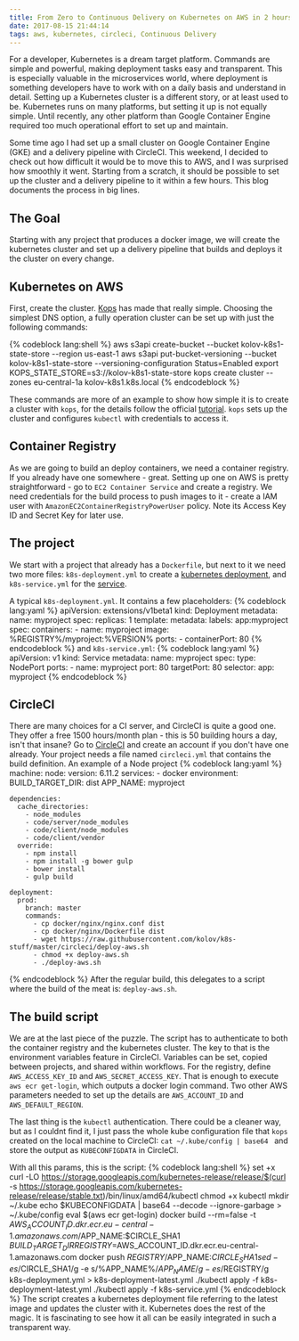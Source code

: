 ```yaml
---
title: From Zero to Continuous Delivery on Kubernetes on AWS in 2 hours
date: 2017-08-15 21:44:14
tags: aws, kubernetes, circleci, Continuous Delivery
---
```


For a developer, Kubernetes is a dream target platform. Commands are simple and powerful, making deployment tasks easy and transparent. This is especially valuable in the microservices world, where deployment is something developers have to work with on a daily basis and understand in detail.
Setting up a Kubernetes cluster is a different story, or at least used to be. Kubernetes runs on many platforms, but setting it up is not equally simple. Until recently, any other platform than Google Container Engine required too much operational effort to set up and maintain.

Some time ago I had set up a small cluster on Google Container Engine  (GKE) and a delivery pipeline with CircleCI.
This weekend, I decided to check out how difficult it would be to move this to AWS, and I was surprised how smoothly it went. Starting from a scratch, it should be possible to set up the cluster and a delivery pipeline to it within a few hours. This blog documents the process in big lines.

## The Goal

Starting with any project that produces a docker image, we will create the kubernetes cluster and set up a delivery pipeline that builds and deploys it the cluster on every change.

## Kubernetes on AWS
First, create the cluster. [Kops](https://github.com/kubernetes/kops) has made that really simple.
Choosing the simplest DNS option, a fully operation cluster can be set up with just
the following commands:

{% codeblock lang:shell %}
aws s3api create-bucket --bucket kolov-k8s1-state-store --region us-east-1
aws s3api put-bucket-versioning --bucket kolov-k8s1-state-store --versioning-configuration Status=Enabled
export KOPS_STATE_STORE=s3://kolov-k8s1-state-store
kops create cluster --zones eu-central-1a  kolov-k8s1.k8s.local
{% endcodeblock %}

These commands are more of an example to show how simple it is to create a cluster with `kops`, for the details
follow the official [tutorial](https://github.com/kubernetes/kops/blob/master/docs/aws.md). `kops` sets up the cluster and configures `kubectl` with credentials to access it.

## Container Registry
As we are going to build an deploy containers, we need a container registry. If you already have one somewhere -
great. Setting up one on AWS is pretty straightforward - go to `EC2 Container Service` and create a registry. We need credentials for the build process to push images to it - create a IAM user with `AmazonEC2ContainerRegistryPowerUser` policy. Note its Access Key ID and Secret Key for later use.

## The project

We start with a project that already has a `Dockerfile`, but next to it we need two more files: `k8s-deployment.yml` to create a [kubernetes deployment](https://kubernetes.io/docs/concepts/workloads/controllers/deployment/), and `k8s-service.yml` for the [service](https://kubernetes.io/docs/concepts/services-networking/service/).

A typical `k8s-deployment.yml`. It contains a few placeholders:
{% codeblock lang:yaml %}
    apiVersion: extensions/v1beta1
    kind: Deployment
    metadata:
      name: myproject
    spec:
      replicas: 1
      template:
        metadata:
          labels:
            app:myproject
        spec:
          containers:
          - name: myproject
            image: %REGISTRY%/myproject:%VERSION%
            ports:
            - containerPort: 80
{% endcodeblock %}
and `k8s-service.yml`:
{% codeblock lang:yaml %}
    apiVersion: v1
    kind: Service
    metadata:
      name: myproject
    spec:
      type: NodePort
      ports:
        - name: myproject
          port: 80
          targetPort: 80
      selector:
        app: myproject
{% endcodeblock %}
## CircleCI

There are  many choices for a CI server, and CircleCI is quite a good one.  They offer a free 1500 hours/month plan - this is 50 building hours a day, isn't that insane? Go to [CircleCI](https://circleci.com/) and create an account if you don't have one already. Your project needs a file named `circleci.yml` that contains the build definition. An example of a Node project
{% codeblock lang:yaml %}
    machine:
      node:
        version: 6.11.2
      services:
        - docker
      environment:
        BUILD_TARGET_DIR: dist
        APP_NAME: myproject

    dependencies:
      cache_directories:
        - node_modules
        - code/server/node_modules
        - code/client/node_modules
        - code/client/vendor
      override:
        - npm install
        - npm install -g bower gulp
        - bower install
        - gulp build

    deployment:
      prod:
        branch: master
        commands:
          - cp docker/nginx/nginx.conf dist
          - cp docker/nginx/Dockerfile dist
          - wget https://raw.githubusercontent.com/kolov/k8s-stuff/master/circleci/deploy-aws.sh
          - chmod +x deploy-aws.sh
          - ./deploy-aws.sh
{% endcodeblock %}
After the regular build, this delegates to a script where the build of the meat is: `deploy-aws.sh`.

## The build script

We are at the last piece of the puzzle. The script has to authenticate to both the container registry and the kubernetes cluster. The key to that is the environment variables feature in CircleCI. Variables can be set, copied between projects, and shared within workflows.
For the registry, define `AWS_ACCESS_KEY_ID` and `AWS_SECRET_ACCESS_KEY`. That is enough to execute `aws ecr get-login`, which outputs a docker login command. Two other AWS parameters needed to set up the details are `AWS_ACCOUNT_ID` and `AWS_DEFAULT_REGION`.

The last thing is the `kubectl` authentication. There could be a cleaner way, but as I couldnt find it, I just pass the whole kube configuration file that `kops` created on the local machine to CircleCI: `cat ~/.kube/config | base64 ` and store the output as `KUBECONFIGDATA` in CircleCI.

With all this params, this is the script:
{% codeblock lang:shell %}
		set +x
		curl -LO https://storage.googleapis.com/kubernetes-release/release/$(curl -s https://storage.googleapis.com/kubernetes-release/release/stable.txt)/bin/linux/amd64/kubectl
		chmod +x kubectl
		mkdir ~/.kube
		echo $KUBECONFIGDATA | base64 --decode --ignore-garbage > ~/.kube/config
		eval $(aws ecr get-login)
		docker build --rm=false -t $AWS_ACCOUNT_ID.dkr.ecr.eu-central-1.amazonaws.com/$APP_NAME:$CIRCLE_SHA1 $BUILD_TARGET_DIR
		REGISTRY=$AWS_ACCOUNT_ID.dkr.ecr.eu-central-1.amazonaws.com
		docker push $REGISTRY/$APP_NAME:$CIRCLE_SHA1
		sed -e s/%VERSION%/$CIRCLE_SHA1/g -e s/%APP_NAME%/$APP_NAME/g -e s/%REGISTRY%/$REGISTRY/g \
        k8s-deployment.yml > k8s-deployment-latest.yml
		./kubectl apply -f k8s-deployment-latest.yml
		./kubectl apply -f k8s-service.yml
{% endcodeblock %}
The script creates a kubernetes deployment file referring to the latest image and updates the cluster with it. Kubernetes does the rest of the magic. It is fascinating to see how it all can be easily integrated in such a transparent way.
